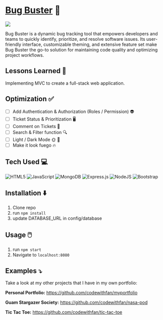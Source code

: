 # <a target="_blank" href="#">Bug Buster</a> 🐛
<a href="#" target="_blank"><img src="#"></a>

 Bug Buster is a dynamic bug tracking tool that empowers developers and teams to quickly identify, prioritize, and resolve software issues. Its user-friendly interface, customizable theming, and extensive feature set make Bug Buster the go-to solution for maintaining code quality and optimizing project workflows.

## Lessons Learned 💭
Implementing MVC to create a full-stack web application.

## Optimization ✅
- [ ] Add Authentication & Authorization (Roles / Permission) 👽
- [ ] Ticket Status & Prioritization 🖥️
- [ ] Comment on Tickets 💬
- [ ] Search & Filter function 🔍
- [ ] Light / Dark Mode 🌞 🌙
- [ ] Make it look fuego 🔥

## Tech Used 💻

![HTML5](https://img.shields.io/badge/html5-%23E34F26.svg?style=for-the-badge&logo=html5&logoColor=white)
![JavaScript](https://img.shields.io/badge/javascript-%23323330.svg?style=for-the-badge&logo=javascript&logoColor=%23F7DF1E)
![MongoDB](https://img.shields.io/badge/MongoDB-%234ea94b.svg?style=for-the-badge&logo=mongodb&logoColor=white)
![Express.js](https://img.shields.io/badge/express.js-%23404d59.svg?style=for-the-badge&logo=express&logoColor=%2361DAFB)
![NodeJS](https://img.shields.io/badge/node.js-6DA55F?style=for-the-badge&logo=node.js&logoColor=white)
![Bootstrap](https://img.shields.io/badge/bootstrap-%23563D7C.svg?style=for-the-badge&logo=bootstrap&logoColor=white)

## Installation ⬇️

1. Clone repo
2. run `npm install`
3. update DATABASE_URL in config/database

## Usage 🖱️

1. run `npm start`
2. Navigate to `localhost:8080`

## Examples ⤵️
Take a look at my other projects that I have in my own portfolio:

**Personal Portfolio:** https://github.com/codewithfan/myportfolio

**Guam Stargazer Society:** https://github.com/codewithfan/nasa-pod

**Tic Tac Toe:** https://github.com/codewithfan/tic-tac-toe
